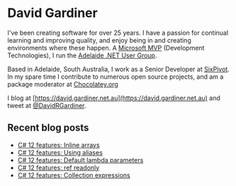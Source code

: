 # David Gardiner

I've been creating software for over 25 years. I have a passion for continual learning and improving quality, and enjoy being in and creating environments where these happen. A [Microsoft MVP](https://mvp.microsoft.com/en-us/PublicProfile/5001655) (Development Technologies), I run the [Adelaide .NET User Group](https://www.adnug.net).

Based in Adelaide, South Australia, I work as a Senior Developer at [SixPivot](https://www.sixpivot.com.au). In my spare time I contribute to numerous open source projects, and am a package moderator at [Chocolatey.org](https://chocolatey.org)

I blog at [https://david.gardiner.net.au](https://david.gardiner.net.au) and tweet at [@DavidRGardiner](https://twitter.com/DavidRGardiner).

## Recent blog posts

<!--START_SECTION:posts-->
* [C# 12 features: Inline arrays](https:&#x2F;&#x2F;david.gardiner.net.au&#x2F;2024&#x2F;03&#x2F;inline-arrays.html)
* [C# 12 features: Using aliases](https:&#x2F;&#x2F;david.gardiner.net.au&#x2F;2024&#x2F;03&#x2F;aliases.html)
* [C# 12 features: Default lambda parameters](https:&#x2F;&#x2F;david.gardiner.net.au&#x2F;2024&#x2F;03&#x2F;lambda-defaults.html)
* [C# 12 features: ref readonly](https:&#x2F;&#x2F;david.gardiner.net.au&#x2F;2024&#x2F;03&#x2F;ref-readonly.html)
* [C# 12 features: Collection expressions](https:&#x2F;&#x2F;david.gardiner.net.au&#x2F;2024&#x2F;03&#x2F;collection-expressions.html)
<!--END_SECTION:posts-->
